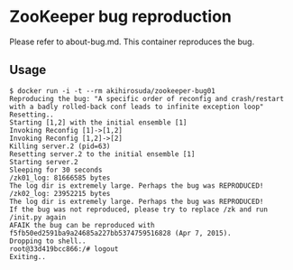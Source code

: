 ZooKeeper bug reproduction
===
Please refer to about-bug.md.
This container reproduces the bug.

Usage
---
    $ docker run -i -t --rm akihirosuda/zookeeper-bug01
    Reproducing the bug: "A specific order of reconfig and crash/restart with a badly rolled-back conf leads to infinite exception loop"
    Resetting..
    Starting [1,2] with the initial ensemble [1]
    Invoking Reconfig [1]->[1,2]
    Invoking Reconfig [1,2]->[2]
    Killing server.2 (pid=63)
    Resetting server.2 to the initial ensemble [1]
    Starting server.2
    Sleeping for 30 seconds
    /zk01_log: 81666585 bytes
    The log dir is extremely large. Perhaps the bug was REPRODUCED!
    /zk02_log: 23952215 bytes
    The log dir is extremely large. Perhaps the bug was REPRODUCED!
    If the bug was not reproduced, please try to replace /zk and run /init.py again
    AFAIK the bug can be reproduced with f5fb50ed2591ba9a24685a227bb5374759516828 (Apr 7, 2015).
    Dropping to shell..
    root@33d419bcc866:/# logout
    Exiting..
